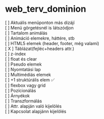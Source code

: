 # web_terv_dominion

[ ] Aktuális menüponton más dizájí<br/>
[ ] Menü görgetésnél is látszódjon<br/>
[ ] Tartalom animálás<br/>
[ ] Animáció elemekre, háttére, stb<br/>
[ ] HTML5 elemek (header, footer, még valami)<br/>
[ X ] Táblázat(fejléc+headers attr.)<br/>
[ ] z-index<br/>
[ ] float és clear<br/>
[ ] Pseudo elemek<br/>
[ ] Nyomtatási lap<br/>
[ ] Multimédiás elemek<br/>
[ ] +1 struktúrális elem   &#9989;<br/>
[ ] flexbox vagy grid<br/>
[ ] Pozícionálás<br/>
[ ] Árnyékok<br/>
[ ] Transzformálás<br/>
[ ] Attr. alapján való kijelölés<br/>
[ ] Kapcsolat alapjánn kijelölés<br/>